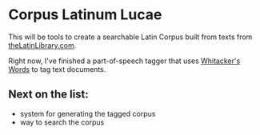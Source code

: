 # Corpus Latinum Lucae

This will be tools to create a searchable Latin Corpus built from texts from [theLatinLibrary.com](http://thelatinlibrary.com/).

Right now, I've finished a part-of-speech tagger that uses [Whitacker's Words](https://github.com/mk270/whitakers-words) to tag text documents.

## Next on the list:

+ system for generating the tagged corpus
+ way to search the corpus
